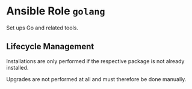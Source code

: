 # Ansible Role `golang`

Set ups Go and related tools.

## Lifecycle Management

Installations are only performed if the respective package is not already
installed.

Upgrades are not performed at all and must therefore be done manually.
